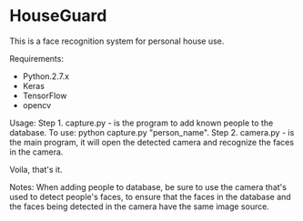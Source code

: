 # HouseGuard
This is a face recognition system for personal house use.

Requirements:
  - Python.2.7.x
  - Keras
  - TensorFlow
  - opencv

Usage:
Step 1. capture.py - is the program to add known people to the database. To use: python capture.py "person_name".
Step 2. camera.py - is the main program, it will open the detected camera and recognize the faces in the camera.

Voila, that's it.


Notes:
When adding people to database, be sure to use the camera that's used to detect people's faces, to ensure that the faces in the database and the faces being detected in the camera have the same image source.
